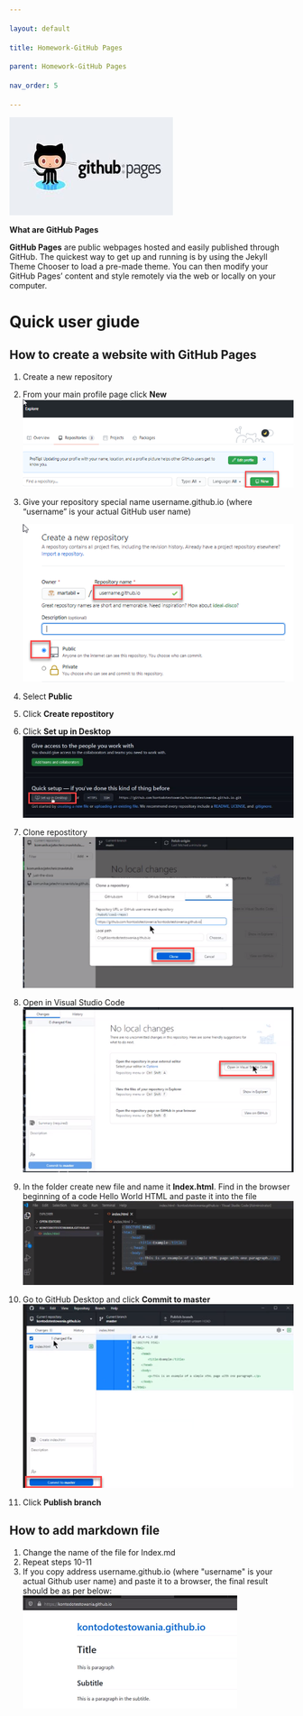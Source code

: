 ```yaml
---

layout: default

title: Homework-GitHub Pages

parent: Homework-GitHub Pages

nav_order: 5

---
```


![githubpages](./images/githubpages.jpg)

**What are GitHub Pages**

**GitHub Pages** are public webpages hosted and easily published through GitHub. The quickest way to get up and running is by using the Jekyll Theme Chooser to load a pre-made theme. You can then modify your GitHub Pages’ content and style remotely via the web or locally on your computer.

**Quick user giude**
===

## How to create a website with GitHub Pages

1. Create a new repository
2. From your main profile page click **New** 
![gitpagesnew](./images/gitpagesnew.png)
3. Give your repository special name username.github.io (where “username” is your actual GitHub user name)
   
    ![gitpagesio](./images/gitpagesio.png)
4. Select **Public**
5. Click **Create repostitory**
6. Click **Set up in Desktop**
![gitpagessetup](./images/gitpagessetup.png)
7. Clone repostitory 
![gitpagesclone](./images/gitpagesclone.png)
8. Open in Visual Studio Code
![gitpagesvsc](./images/gitpagesvsc.png)
9. In the  folder create new file and name it **Index.html**. Find in the browser beginning of a code Hello World HTML and paste it into the file
![gitpagesindex](./images/gitpagesindex.png) 
10. Go to GitHub Desktop and click **Commit to master**
![gitpagescommit](./images/gitpagescommit.png)
11. Click **Publish branch** 

## How to add markdown file 
1. Change the name of the file for Index.md 
2. Repeat steps 10-11 
3. If you copy address username.github.io (where "username" is your actual Github user name) and paste it to a browser, the final result should be as per below: 
![gitpagesweb](./images/gitpagesweb.png)